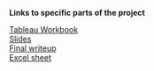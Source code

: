 **Links to specific parts of the project**

[Tableau Workbook](https://public.tableau.com/app/profile/jing4059/viz/Drinkingwaterinschools/Leaddashboard?publish=yes) <br>
[Slides](https://github.com/lee-jin81/metis_project_3_business) <br>
[Final writeup](https://github.com/lee-jin81/metis_project_3_business/blob/main/3.Final%20writeup.pdf) <br>
[Excel sheet](https://github.com/lee-jin81/metis_project_3_business/blob/main/Project_3_v14.xlsx) <br>
